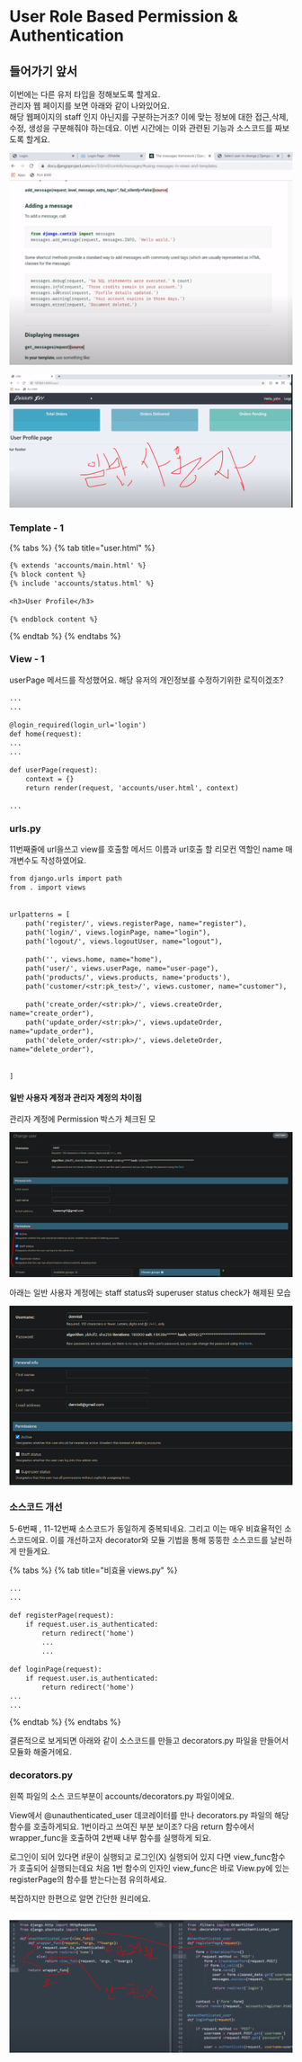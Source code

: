 # User Role Based Permission & Authentication

## 들어가기 앞서 

이번에는 다른 유저 타입을 정해보도록 할게요.  
관리자 웹 페이지를 보면 아래와 같이 나와있어요.   
해당 웹페이지의 staff 인지 아닌지를 구분하는거조? 이에 맞는 정보에 대한 접근,삭제,수정, 생성을 구분해줘야 하는데요. 이번 시간에는 이와 관련된 기능과 소스코드를 짜보도록 할게요.

![](../../.gitbook/assets/image%20%2887%29.png)

![&#xACE0;&#xAC1D; &#xC720;&#xC800;&#xB294; &#xC815;&#xBCF4; &#xC811;&#xADFC;&#xC5D0; &#xC81C;&#xD55C;&#xB41C; &#xBAA8;&#xC2B5;](../../.gitbook/assets/image%20%2891%29.png)

### Template - 1

{% tabs %}
{% tab title="user.html" %}
```text
{% extends 'accounts/main.html' %}
{% block content %}
{% include 'accounts/status.html' %}

<h3>User Profile</h3>

{% endblock content %}
```
{% endtab %}
{% endtabs %}

### View - 1

userPage 메서드를 작성했어요. 해당 유저의 개인정보를 수정하기위한 로직이겠조?

```text
...
...

@login_required(login_url='login')
def home(request):
...
...

def userPage(request):
	context = {}
	return render(request, 'accounts/user.html', context)

...
```

### urls.py 

11번째줄에 url을쓰고 view를 호출할 메서드 이름과 url호출 할 리모컨 역할인 name 매개변수도 작성하였어요.

```text
from django.urls import path
from . import views


urlpatterns = [
    path('register/', views.registerPage, name="register"),
    path('login/', views.loginPage, name="login"),
    path('logout/', views.logoutUser, name="logout"),

    path('', views.home, name="home"),
    path('user/', views.userPage, name="user-page"),
    path('products/', views.products, name='products'),
    path('customer/<str:pk_test>/', views.customer, name="customer"),

    path('create_order/<str:pk>/', views.createOrder, name="create_order"),
    path('update_order/<str:pk>/', views.updateOrder, name="update_order"),
    path('delete_order/<str:pk>/', views.deleteOrder, name="delete_order"),


]
```



#### 일반 사용자 계정과 관리자 계정의 차이점 

관리자 계정에 Permission 박스가 체크된 모

![](../../.gitbook/assets/image%20%2896%29.png)

아래는 일반 사용자 계정에는 staff status와 superuser status check가 해제된 모습

![](../../.gitbook/assets/image%20%2898%29.png)

### 소스코드 개선

5-6번째 , 11-12번째 소스코드가 동일하게 중복되네요. 그리고 이는 매우 비효율적인 소스코드에요. 이를 개선하고자 decorator와 모듈 기법을 통해 뚱뚱한 소스코드를 날씬하게 만들게요. 

{% tabs %}
{% tab title="비효율 views.py" %}
```text
...
...

def registerPage(request):
	if request.user.is_authenticated:
		return redirect('home')
		...
		...
		
def loginPage(request):
	if request.user.is_authenticated:
		return redirect('home')
...
...
```
{% endtab %}
{% endtabs %}

결론적으로 보게되면 아래와 같이 소스코드를 만들고 decorators.py 파일을 만들어서 모듈화 해줄거에요. 

### decorators.py

왼쪽 파일의 소스 코드부분이 accounts/decorators.py 파일이에요.   
  
View에서 @unauthenticated\_user 데코레이터를 만나 decorators.py 파일의 해당 함수를 호출하게되요. 1번이라고 쓰여진 부분 보이조? 다음 return 함수에서 wrapper\_func을 호출하여 2번째 내부 함수를 실행하게 되요.

로그인이 되어 있다면 if문이 실행되고 로그인\(X\) 실행되어 있지 다면 view\_func함수가 호출되어  실행되는데요 처음 1번 함수의 인자인 view\_func은 바로 View.py에 있는 registerPage의 함수를 받는다는점 유의하세요.   
  
복잡하지만 한편으로 알면 간단한 원리에요.

![](../../.gitbook/assets/image%20%28106%29.png)



